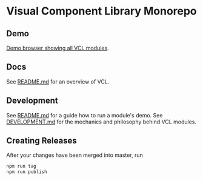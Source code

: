 # Visual Component Library Monorepo

## Demo

[Demo browser showing all VCL modules](https://vcl.github.io/vcl/).

## Docs

See [README.md](doc/README.md) for an overview of VCL.

## Development

See [README.md](doc/README.md) for a guide how to run a module's demo.
See [DEVELOPMENT.md](doc/DEVELOPMENT.md) for the mechanics and philosophy behind VCL modules.

## Creating Releases

After your changes have been merged into master, run

```sh
npm run tag
npm run publish
```
